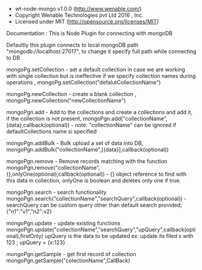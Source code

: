  * wt-node-mongo v1.0.0 (http://www.wenable.com/)
 * Copyright Wenable Technologies pvt Ltd 2016 , Inc.
 * Licensed under MIT (http://opensource.org/licenses/MIT)


Documentation :
This is Node Plugin for connecting with mongoDB

Defaultly this plugin connects to local mongoDB path "mongodb://localhost:27017", to change it specify full path while connecting to DB

mongoPg.setCollection  - set a default collection in case we are working with single collection but is ineffective if we specify collection names during operations ,
mongoPg.setCollection("defalutCollectionName")

mongoPg.newCollection - create a blank collection ,
mongoPg.newCollection("newCollectionName")

mongoPgn.add - Add to the collections and create a collections and add it, if the collection is not present,
mongoPgn.add("collectionName",{data},callback(optional)) - note: "collectionName" can be ignored if defaultCollections name si specified

mongoPgn.addBulk - Bulk upload a set of data into DB,
mongoPgn.addBulk("collectionName",[{data}],callback(optional))

mongoPgn.remove - Remove records matching with the function
mongoPgn.remove("collectionName",{},onlyOne(optional),callback(optional)) - {} object reference to find with this data in collection, onlyOne is boolean and deletes only one if true.

mongoPgn.search  - search functionality
mongoPgn.search("collectionName","searchQuery",callback(optional)) - searchQuery can be custom query other than default search provided; {"n1":"v1","n2":v2}

mongoPgn.update - update existing functions
mongoPgn.update("collectionName","searchQuery","upQuery",callback(optional),firstOnly) upQuery is the data to be updated ex: update its filed x with 123 ; upQuery = {x:123}


mongoPgn.getSample - get first record of collection
mongoPgn.getSample("colectionName",CallBack)
